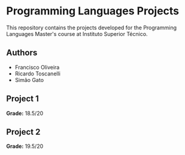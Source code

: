# Programming Languages Projects

This repository contains the projects developed for the Programming Languages Master's course at Instituto Superior Técnico.

## Authors
- Francisco Oliveira
- Ricardo Toscanelli
- Simão Gato

## Project 1
**Grade:** 18.5/20

## Project 2
**Grade:** 19.5/20
